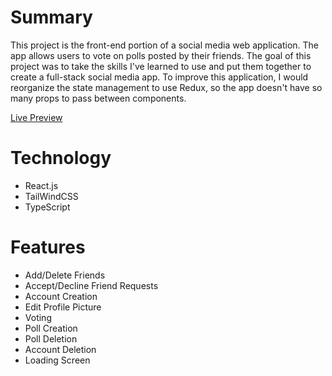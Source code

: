 # Summary

This project is the front-end portion of a social media web application. The app allows users to vote on polls posted by their friends. The goal of this project was to take the skills I've learned to use and put them together to create a full-stack social media app. To improve this application, I would reorganize the state management to use Redux, so the app doesn't have so many props to pass between components.

[Live Preview](https://luhook04.github.io/pollster-front/)

# Technology 
  - React.js
  - TailWindCSS
  - TypeScript

# Features
  - Add/Delete Friends
  - Accept/Decline Friend Requests
  - Account Creation
  - Edit Profile Picture
  - Voting
  - Poll Creation
  - Poll Deletion
  - Account Deletion
  - Loading Screen
  
  
  

